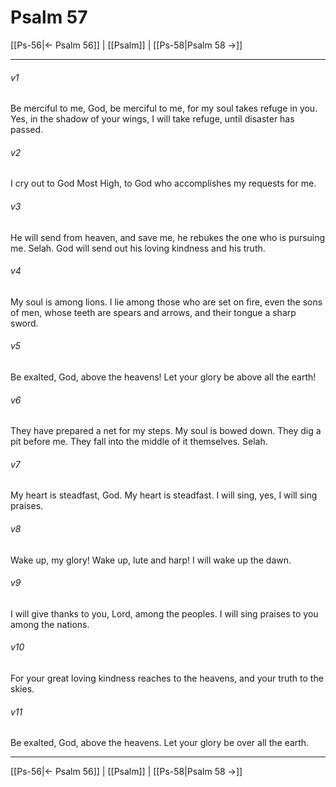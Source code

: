 # Psalm 57

[[Ps-56|← Psalm 56]] | [[Psalm]] | [[Ps-58|Psalm 58 →]]
***



###### v1 
Be merciful to me, God, be merciful to me, for my soul takes refuge in you. Yes, in the shadow of your wings, I will take refuge, until disaster has passed. 

###### v2 
I cry out to God Most High, to God who accomplishes my requests for me. 

###### v3 
He will send from heaven, and save me, he rebukes the one who is pursuing me. Selah. God will send out his loving kindness and his truth. 

###### v4 
My soul is among lions. I lie among those who are set on fire, even the sons of men, whose teeth are spears and arrows, and their tongue a sharp sword. 

###### v5 
Be exalted, God, above the heavens! Let your glory be above all the earth! 

###### v6 
They have prepared a net for my steps. My soul is bowed down. They dig a pit before me. They fall into the middle of it themselves. Selah. 

###### v7 
My heart is steadfast, God. My heart is steadfast. I will sing, yes, I will sing praises. 

###### v8 
Wake up, my glory! Wake up, lute and harp! I will wake up the dawn. 

###### v9 
I will give thanks to you, Lord, among the peoples. I will sing praises to you among the nations. 

###### v10 
For your great loving kindness reaches to the heavens, and your truth to the skies. 

###### v11 
Be exalted, God, above the heavens. Let your glory be over all the earth.

***
[[Ps-56|← Psalm 56]] | [[Psalm]] | [[Ps-58|Psalm 58 →]]
